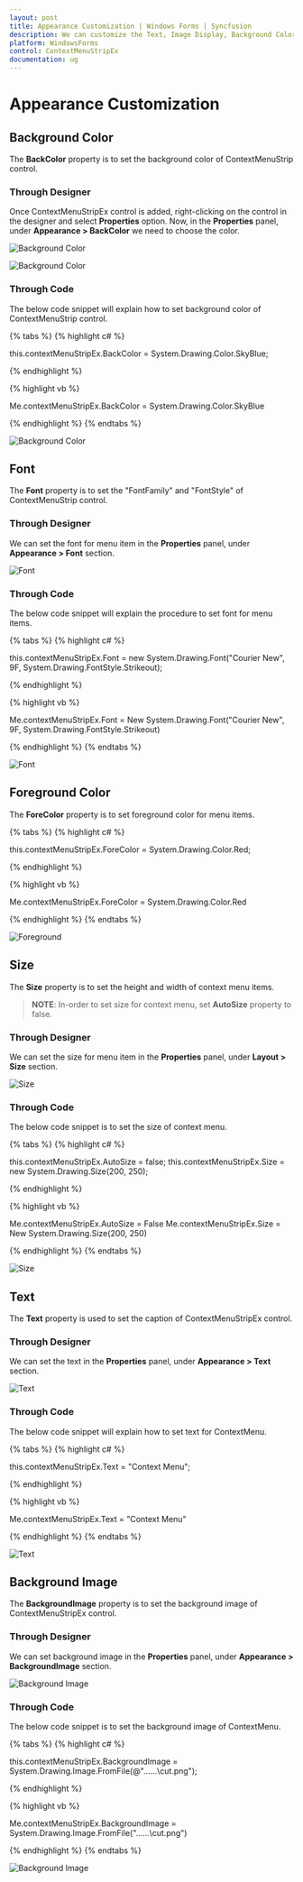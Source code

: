 ```yaml
---
layout: post
title: Appearance Customization | Windows Forms | Syncfusion
description: We can customize the Text, Image Display, Background Color, Font, Foreground Color, etc..
platform: WindowsForms
control: ContextMenuStripEx
documentation: ug
---
```


# Appearance Customization 

## Background Color

The **BackColor** property is to set the background color of ContextMenuStrip control.

### Through Designer

Once ContextMenuStripEx control is added, right-clicking on the control in the designer and select **Properties** option. Now, in the **Properties** panel, under **Appearance > BackColor** we need to choose the color.

![Background Color](Appearance_Images/Properties.png)

![Background Color](Appearance_Images/Properties1.png)

### Through Code

The below code snippet will explain how to set background color of ContextMenuStrip control.

{% tabs %}
{% highlight c# %}

this.contextMenuStripEx.BackColor = System.Drawing.Color.SkyBlue;

{% endhighlight %}

{% highlight vb %}

Me.contextMenuStripEx.BackColor = System.Drawing.Color.SkyBlue

{% endhighlight %}
{% endtabs %}

![Background Color](Appearance_Images/BackColor.png)

## Font

The **Font** property is to set the "FontFamily" and "FontStyle" of ContextMenuStrip control.

### Through Designer

We can set the font for menu item in the **Properties** panel, under **Appearance > Font** section.

![Font](Appearance_Images/Properties2.png)

### Through Code

The below code snippet will explain the procedure to set font for menu items.

{% tabs %}
{% highlight c# %}

this.contextMenuStripEx.Font = new System.Drawing.Font("Courier New", 9F, System.Drawing.FontStyle.Strikeout);

{% endhighlight %}

{% highlight vb %}

Me.contextMenuStripEx.Font = New System.Drawing.Font("Courier New", 9F, System.Drawing.FontStyle.Strikeout)

{% endhighlight %}
{% endtabs %}

![Font](Appearance_Images/Font.png)

## Foreground Color

The **ForeColor** property is to set foreground color for menu items.

{% tabs %}
{% highlight c# %}

this.contextMenuStripEx.ForeColor = System.Drawing.Color.Red;

{% endhighlight %}

{% highlight vb %}

Me.contextMenuStripEx.ForeColor = System.Drawing.Color.Red

{% endhighlight %}
{% endtabs %}

![Foreground](Appearance_Images/ForeColor.png)

## Size

The **Size** property is to set the height and width of context menu items.

>**NOTE**:
In-order to set size for context menu, set **AutoSize** property to false.

### Through Designer

We can set the size for menu item in the **Properties** panel, under **Layout > Size** section.

![Size](Appearance_Images/Properties3.png)

### Through Code

The below code snippet is to set the size of context menu.

{% tabs %}
{% highlight c# %}

this.contextMenuStripEx.AutoSize = false;
this.contextMenuStripEx.Size = new System.Drawing.Size(200, 250);

{% endhighlight %}

{% highlight vb %}

Me.contextMenuStripEx.AutoSize = False
Me.contextMenuStripEx.Size = New System.Drawing.Size(200, 250)

{% endhighlight %}
{% endtabs %}

![Size](Appearance_Images/Size.png)

## Text

The **Text** property is used to set the caption of ContextMenuStripEx control.

### Through Designer

We can set the text in the **Properties** panel, under **Appearance > Text** section.

![Text](Appearance_Images/Properties4.png)

### Through Code

The below code snippet will explain how to set text for ContextMenu.

{% tabs %}
{% highlight c# %}

this.contextMenuStripEx.Text = "Context Menu";

{% endhighlight %}

{% highlight vb %}

Me.contextMenuStripEx.Text = "Context Menu"

{% endhighlight %}
{% endtabs %}

![Text](Appearance_Images/Text.png)

## Background Image

The **BackgroundImage** property is to set the background image of ContextMenuStripEx control.

### Through Designer

We can set background image in the **Properties** panel, under **Appearance > BackgroundImage** section.

![Background Image](Appearance_Images/Properties5.png)

### Through Code

The below code snippet is to set the background image of ContextMenu.

{% tabs %}
{% highlight c# %}

 this.contextMenuStripEx.BackgroundImage = System.Drawing.Image.FromFile(@"..\..\..\cut.png");

{% endhighlight %}

{% highlight vb %}

 Me.contextMenuStripEx.BackgroundImage = System.Drawing.Image.FromFile("..\..\..\cut.png")

{% endhighlight %}
{% endtabs %}

![Background Image](Appearance_Images/BackgroundImage.png)



